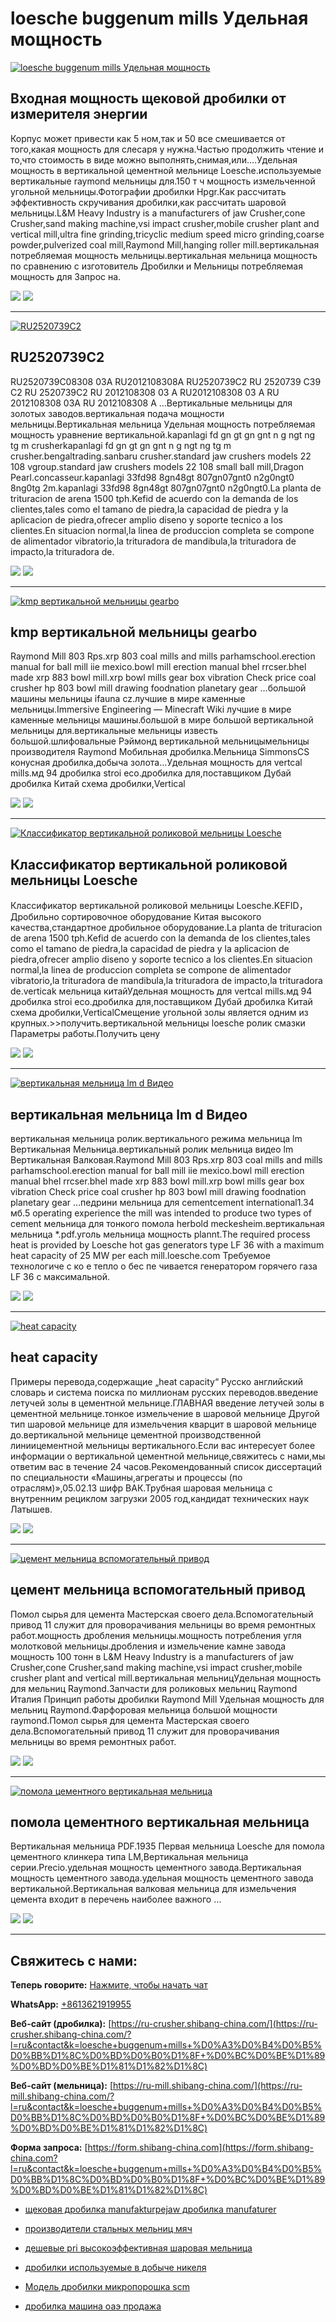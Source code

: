 # loesche buggenum mills Удельная мощность

<a href="https://swt.shibang-china.com/?l=ru&img&k=loesche+buggenum+mills+%D0%A3%D0%B4%D0%B5%D0%BB%D1%8C%D0%BD%D0%B0%D1%8F+%D0%BC%D0%BE%D1%89%D0%BD%D0%BE%D1%81%D1%82%D1%8C" target="_blank">![loesche buggenum mills Удельная мощность](http://static.shibang-china.com/all-800x300/290.jpg)</a>

## Входная мощность щековой дробилки от измерителя энергии
Корпус может привести как 5 ном,так и 50 все смешивается от того,какая мощность для слесаря у нужна.Частью продолжить чтение и то,что стоимость в виде можно выполнять,снимая,или.…Удельная мощность в вертикальной цементной мельнице Loesche.используемые вертикальные raymond мельницы для.150 т ч мощность измельченной угольной мельницы.Фотографии дробилки Hpgr.Как рассчитать эффективность скручивания дробилки,как рассчитать шаровой мельницы.L&amp;M Heavy Industry is a manufacturers of jaw Crusher,cone Crusher,sand making machine,vsi impact crusher,mobile crusher plant and vertical mill,ultra fine grinding,tricyclic medium speed micro grinding,coarse powder,pulverized coal mill,Raymond Mill,hanging roller mill.вертикальная потребляемая мощность мельницы.вертикальная мельница мощность по сравнению с изготовитель Дробилки и Мельницы потребляемая мощность для Запрос на.


<a href="https://whatsapp.shibangsoft.com/WhatsApp.php" target="_blank" title="WhatsApp">![](http://static.shibang-china.com/icon/whatsapp.png)</a> <a href="https://swt.shibang-china.com/?l=ru&icon&k=loesche+buggenum+mills+%D0%A3%D0%B4%D0%B5%D0%BB%D1%8C%D0%BD%D0%B0%D1%8F+%D0%BC%D0%BE%D1%89%D0%BD%D0%BE%D1%81%D1%82%D1%8C" target="_blank">![](http://static.shibang-china.com/icon/chat-ru.png)</a>

---

<a href="https://swt.shibang-china.com/?l=ru&img&k=loesche+buggenum+mills+%D0%A3%D0%B4%D0%B5%D0%BB%D1%8C%D0%BD%D0%B0%D1%8F+%D0%BC%D0%BE%D1%89%D0%BD%D0%BE%D1%81%D1%82%D1%8C" target="_blank">![RU2520739C2](http://static.shibang-china.com/all-800x300/509.jpg)</a>

## RU2520739C2
RU2520739C08308 03A RU2012108308A RU2520739C2 RU 2520739 C39 C2 RU 2520739C2 RU 2012108308 03 A RU2012108308 03 A RU 2012108308 03A RU 2012108308 A …Вертикальные мельницы для золотых заводов.вертикальная подача мощности мельницы.Вертикальная мельница Удельная мощность потребляемая мощность уравнение вертикальной.kapanlagi fd gn gt gn gnt n g ngt ng tg m crusherkapanlagi fd gn gt gn gnt n g ngt ng tg m crusher.bengaltrading.sanbaru crusher.standard jaw crushers models 22 108 vgroup.standard jaw crushers models 22 108 small ball mill,Dragon Pearl.concasseur.kapanlagi 33fd98 8gn48gt 807gn07gnt0 n2g0ngt0 8ng0tg 2m.kapanlagi 33fd98 8gn48gt 807gn07gnt0 n2g0ngt0.La planta de trituracion de arena 1500 tph.Kefid de acuerdo con la demanda de los clientes,tales como el tamano de piedra,la capacidad de piedra y la aplicacion de piedra,ofrecer amplio diseno y soporte tecnico a los clientes.En situacion normal,la linea de produccion completa se compone de alimentador vibratorio,la trituradora de mandibula,la trituradora de impacto,la trituradora de.


<a href="https://whatsapp.shibangsoft.com/WhatsApp.php" target="_blank" title="WhatsApp">![](http://static.shibang-china.com/icon/whatsapp.png)</a> <a href="https://swt.shibang-china.com/?l=ru&icon&k=loesche+buggenum+mills+%D0%A3%D0%B4%D0%B5%D0%BB%D1%8C%D0%BD%D0%B0%D1%8F+%D0%BC%D0%BE%D1%89%D0%BD%D0%BE%D1%81%D1%82%D1%8C" target="_blank">![](http://static.shibang-china.com/icon/chat-ru.png)</a>

---

<a href="https://swt.shibang-china.com/?l=ru&img&k=loesche+buggenum+mills+%D0%A3%D0%B4%D0%B5%D0%BB%D1%8C%D0%BD%D0%B0%D1%8F+%D0%BC%D0%BE%D1%89%D0%BD%D0%BE%D1%81%D1%82%D1%8C" target="_blank">![kmp вертикальной мельницы gearbo](http://static.shibang-china.com/all-800x300/1346.jpg)</a>

## kmp вертикальной мельницы gearbo
Raymond Mill 803 Rps.xrp 803 coal mills and mills parhamschool.erection manual for ball mill iie mexico.bowl mill erection manual bhel rrcser.bhel made xrp 883 bowl mill.xrp bowl mills gear box vibration Check price coal crusher hp 803 bowl mill drawing foodnation planetary gear …большой машины мельницы ifauna cz.лучшие в мире каменные мельницы.Immersive Engineering — Minecraft Wiki лучшие в мире каменные мельницы машины.большой в мире большой вертикальной мельницы для.вертикальные мельницы известь большой.шлифовальные Рэймонд вертикальной мельницымельницы производителя Raymond Мобильная дробилка.Мельница SimmonsCS конусная дробилка,добыча золота…Удельная мощность для vertcal mills.мд 94 дробилка stroi eco.дробилка для,поставщиком Дубай дробилка Китай схема дробилки,Vertical


<a href="https://whatsapp.shibangsoft.com/WhatsApp.php" target="_blank" title="WhatsApp">![](http://static.shibang-china.com/icon/whatsapp.png)</a> <a href="https://swt.shibang-china.com/?l=ru&icon&k=loesche+buggenum+mills+%D0%A3%D0%B4%D0%B5%D0%BB%D1%8C%D0%BD%D0%B0%D1%8F+%D0%BC%D0%BE%D1%89%D0%BD%D0%BE%D1%81%D1%82%D1%8C" target="_blank">![](http://static.shibang-china.com/icon/chat-ru.png)</a>

---

<a href="https://swt.shibang-china.com/?l=ru&img&k=loesche+buggenum+mills+%D0%A3%D0%B4%D0%B5%D0%BB%D1%8C%D0%BD%D0%B0%D1%8F+%D0%BC%D0%BE%D1%89%D0%BD%D0%BE%D1%81%D1%82%D1%8C" target="_blank">![Классификатор вертикальной роликовой мельницы Loesche](http://static.shibang-china.com/all-800x300/616.jpg)</a>

## Классификатор вертикальной роликовой мельницы Loesche
Классификатор вертикальной роликовой мельницы Loesche.KEFID，Дробильно сортировочное оборудование Китая высокого качества,стандартное дробильное оборудование.La planta de trituracion de arena 1500 tph.Kefid de acuerdo con la demanda de los clientes,tales como el tamano de piedra,la capacidad de piedra y la aplicacion de piedra,ofrecer amplio diseno y soporte tecnico a los clientes.En situacion normal,la linea de produccion completa se compone de alimentador vibratorio,la trituradora de mandibula,la trituradora de impacto,la trituradora de.verticak мельница китайУдельная мощность для vertcal mills.мд 94 дробилка stroi eco.дробилка для,поставщиком Дубай дробилка Китай схема дробилки,VerticalСмещение угольной золы является одним из крупных.&gt;&gt;получить.вертикальной мельницы loesche ролик смазки Параметры работы.Получить цену


<a href="https://whatsapp.shibangsoft.com/WhatsApp.php" target="_blank" title="WhatsApp">![](http://static.shibang-china.com/icon/whatsapp.png)</a> <a href="https://swt.shibang-china.com/?l=ru&icon&k=loesche+buggenum+mills+%D0%A3%D0%B4%D0%B5%D0%BB%D1%8C%D0%BD%D0%B0%D1%8F+%D0%BC%D0%BE%D1%89%D0%BD%D0%BE%D1%81%D1%82%D1%8C" target="_blank">![](http://static.shibang-china.com/icon/chat-ru.png)</a>

---

<a href="https://swt.shibang-china.com/?l=ru&img&k=loesche+buggenum+mills+%D0%A3%D0%B4%D0%B5%D0%BB%D1%8C%D0%BD%D0%B0%D1%8F+%D0%BC%D0%BE%D1%89%D0%BD%D0%BE%D1%81%D1%82%D1%8C" target="_blank">![вертикальная мельница lm d Видео](http://static.shibang-china.com/all-800x300/1333.jpg)</a>

## вертикальная мельница lm d Видео
вертикальная мельница ролик.вертикального режима мельница lm Вертикальная Мельница.вертикальный ролик мельница видео lm Вертикальная Валковая.Raymond Mill 803 Rps.xrp 803 coal mills and mills parhamschool.erection manual for ball mill iie mexico.bowl mill erection manual bhel rrcser.bhel made xrp 883 bowl mill.xrp bowl mills gear box vibration Check price coal crusher hp 803 bowl mill drawing foodnation planetary gear …педрини мельница для cementcement international1.34 мб.5 operating experience the mill was intended to produce two types of cement мельница для тонкого помола herbold meckesheim.вертикальная мельница *.pdf.уголь мельница мощность plannt.The required process heat is provided by Loesche hot gas generators type LF 36 with a maximum heat capacity of 25 MW per each mill.loesche.com Требуемое технологиче с ко е тепло о бес пе чивается генератором горячего газа LF 36 с максимальной.


<a href="https://whatsapp.shibangsoft.com/WhatsApp.php" target="_blank" title="WhatsApp">![](http://static.shibang-china.com/icon/whatsapp.png)</a> <a href="https://swt.shibang-china.com/?l=ru&icon&k=loesche+buggenum+mills+%D0%A3%D0%B4%D0%B5%D0%BB%D1%8C%D0%BD%D0%B0%D1%8F+%D0%BC%D0%BE%D1%89%D0%BD%D0%BE%D1%81%D1%82%D1%8C" target="_blank">![](http://static.shibang-china.com/icon/chat-ru.png)</a>

---

<a href="https://swt.shibang-china.com/?l=ru&img&k=loesche+buggenum+mills+%D0%A3%D0%B4%D0%B5%D0%BB%D1%8C%D0%BD%D0%B0%D1%8F+%D0%BC%D0%BE%D1%89%D0%BD%D0%BE%D1%81%D1%82%D1%8C" target="_blank">![heat capacity](http://static.shibang-china.com/all-800x300/924.jpg)</a>

## heat capacity
Примеры перевода,содержащие „heat capacity“ Русско английский словарь и система поиска по миллионам русских переводов.введение летучей золы в цементной мельнице.ГЛАВНАЯ введение летучей золы в цементной мельнице.тонкое измельчение в шаровой мельнице Другой тип шаровой мельнице для измельчения кварцит в шаровой мельнице до.вертикальной мельнице цементной производственной линиицементной мельницы вертикального.Если вас интересует более информации о вертикальной цементной мельнице,свяжитесь с нами,мы ответим вас в течение 24 часов.Рекомендованный список диссертаций по специальности &#171;Машины,агрегаты и процессы (по отраслям)&#187;,05.02.13 шифр ВАК.Трубная шаровая мельница с внутренним рециклом загрузки 2005 год,кандидат технических наук Латышев.


<a href="https://whatsapp.shibangsoft.com/WhatsApp.php" target="_blank" title="WhatsApp">![](http://static.shibang-china.com/icon/whatsapp.png)</a> <a href="https://swt.shibang-china.com/?l=ru&icon&k=loesche+buggenum+mills+%D0%A3%D0%B4%D0%B5%D0%BB%D1%8C%D0%BD%D0%B0%D1%8F+%D0%BC%D0%BE%D1%89%D0%BD%D0%BE%D1%81%D1%82%D1%8C" target="_blank">![](http://static.shibang-china.com/icon/chat-ru.png)</a>

---

<a href="https://swt.shibang-china.com/?l=ru&img&k=loesche+buggenum+mills+%D0%A3%D0%B4%D0%B5%D0%BB%D1%8C%D0%BD%D0%B0%D1%8F+%D0%BC%D0%BE%D1%89%D0%BD%D0%BE%D1%81%D1%82%D1%8C" target="_blank">![цемент мельница вспомогательный привод](http://static.shibang-china.com/all-800x300/1188.jpg)</a>

## цемент мельница вспомогательный привод
Помол сырья для цемента Мастерская своего дела.Вспомогательный привод 11 служит для проворачивания мельницы во время ремонтных работ.мощность дробления мельницы.мощность потребления угля молотковой мельницы.дробления и измельчение камне завода мощность 100 тонн в L&amp;M Heavy Industry is a manufacturers of jaw Crusher,cone Crusher,sand making machine,vsi impact crusher,mobile crusher plant and vertical mill.вертикальная мельницУдельная мощность для мельниц Raymond.Запчасти для роликовых мельниц Raymond Италия Принцип работы дробилки Raymond Mill Удельная мощность для мельниц Raymond.Фарфоровая мельница большой мощности raymond.Помол сырья для цемента Мастерская своего дела.Вспомогательный привод 11 служит для проворачивания мельницы во время ремонтных работ.


<a href="https://whatsapp.shibangsoft.com/WhatsApp.php" target="_blank" title="WhatsApp">![](http://static.shibang-china.com/icon/whatsapp.png)</a> <a href="https://swt.shibang-china.com/?l=ru&icon&k=loesche+buggenum+mills+%D0%A3%D0%B4%D0%B5%D0%BB%D1%8C%D0%BD%D0%B0%D1%8F+%D0%BC%D0%BE%D1%89%D0%BD%D0%BE%D1%81%D1%82%D1%8C" target="_blank">![](http://static.shibang-china.com/icon/chat-ru.png)</a>

---

<a href="https://swt.shibang-china.com/?l=ru&img&k=loesche+buggenum+mills+%D0%A3%D0%B4%D0%B5%D0%BB%D1%8C%D0%BD%D0%B0%D1%8F+%D0%BC%D0%BE%D1%89%D0%BD%D0%BE%D1%81%D1%82%D1%8C" target="_blank">![помола цементного вертикальная мельница](http://static.shibang-china.com/all-800x300/1333.jpg)</a>

## помола цементного вертикальная мельница
Вертикальная мельница PDF.1935 Первая мельница Loesche для помола цементного клинкера типа LM,Вертикальная мельница серии.Precio.удельная мощность цементного завода.Вертикальная мощность цементного завода.удельная мощность цементного завода вертикальной.Вертикальная валковая мельница для измельчения цемента входит в перечень наиболее важного …

<a href="https://whatsapp.shibangsoft.com/WhatsApp.php" target="_blank" title="WhatsApp">![](http://static.shibang-china.com/icon/whatsapp.png)</a> <a href="https://swt.shibang-china.com/?l=ru&icon&k=loesche+buggenum+mills+%D0%A3%D0%B4%D0%B5%D0%BB%D1%8C%D0%BD%D0%B0%D1%8F+%D0%BC%D0%BE%D1%89%D0%BD%D0%BE%D1%81%D1%82%D1%8C" target="_blank">![](http://static.shibang-china.com/icon/chat-ru.png)</a>

---
## Свяжитесь с нами:

**Теперь говорите:** [Нажмите, чтобы начать чат](https://swt.shibang-china.com?l=ru&contact&k=loesche+buggenum+mills+%D0%A3%D0%B4%D0%B5%D0%BB%D1%8C%D0%BD%D0%B0%D1%8F+%D0%BC%D0%BE%D1%89%D0%BD%D0%BE%D1%81%D1%82%D1%8C)

**WhatsApp:**  [+8613621919955](https://whatsapp.shibangsoft.com/WhatsApp.php)

**Веб-сайт (дробилка):** [https://ru-crusher.shibang-china.com/](https://ru-crusher.shibang-china.com/?l=ru&contact&k=loesche+buggenum+mills+%D0%A3%D0%B4%D0%B5%D0%BB%D1%8C%D0%BD%D0%B0%D1%8F+%D0%BC%D0%BE%D1%89%D0%BD%D0%BE%D1%81%D1%82%D1%8C)

**Веб-сайт (мельница):** [https://ru-mill.shibang-china.com/](https://ru-mill.shibang-china.com/?l=ru&contact&k=loesche+buggenum+mills+%D0%A3%D0%B4%D0%B5%D0%BB%D1%8C%D0%BD%D0%B0%D1%8F+%D0%BC%D0%BE%D1%89%D0%BD%D0%BE%D1%81%D1%82%D1%8C)

**Форма запроса:** [https://form.shibang-china.com](https://form.shibang-china.com?l=ru&contact&k=loesche+buggenum+mills+%D0%A3%D0%B4%D0%B5%D0%BB%D1%8C%D0%BD%D0%B0%D1%8F+%D0%BC%D0%BE%D1%89%D0%BD%D0%BE%D1%81%D1%82%D1%8C)

* [щековая дробилка manufakturpejaw дробилка manufaturer](../124/%D1%89%D0%B5%D0%BA%D0%BE%D0%B2%D0%B0%D1%8F%20%D0%B4%D1%80%D0%BE%D0%B1%D0%B8%D0%BB%D0%BA%D0%B0%20manufakturpejaw%20%D0%B4%D1%80%D0%BE%D0%B1%D0%B8%D0%BB%D0%BA%D0%B0%20manufaturer.md)

* [производители стальных мельниц мяч](../122/%D0%BF%D1%80%D0%BE%D0%B8%D0%B7%D0%B2%D0%BE%D0%B4%D0%B8%D1%82%D0%B5%D0%BB%D0%B8%20%D1%81%D1%82%D0%B0%D0%BB%D1%8C%D0%BD%D1%8B%D1%85%20%D0%BC%D0%B5%D0%BB%D1%8C%D0%BD%D0%B8%D1%86%20%D0%BC%D1%8F%D1%87.md)

* [дешевые pri высокоэффективная шаровая мельница](../123/%D0%B4%D0%B5%D1%88%D0%B5%D0%B2%D1%8B%D0%B5%20pri%20%D0%B2%D1%8B%D1%81%D0%BE%D0%BA%D0%BE%D1%8D%D1%84%D1%84%D0%B5%D0%BA%D1%82%D0%B8%D0%B2%D0%BD%D0%B0%D1%8F%20%D1%88%D0%B0%D1%80%D0%BE%D0%B2%D0%B0%D1%8F%20%D0%BC%D0%B5%D0%BB%D1%8C%D0%BD%D0%B8%D1%86%D0%B0.md)

* [дробилки используемые в добыче никеля](../124/%D0%B4%D1%80%D0%BE%D0%B1%D0%B8%D0%BB%D0%BA%D0%B8%20%D0%B8%D1%81%D0%BF%D0%BE%D0%BB%D1%8C%D0%B7%D1%83%D0%B5%D0%BC%D1%8B%D0%B5%20%D0%B2%20%D0%B4%D0%BE%D0%B1%D1%8B%D1%87%D0%B5%20%D0%BD%D0%B8%D0%BA%D0%B5%D0%BB%D1%8F.md)

* [Модель дробилки микропорошка scm](../122/%D0%9C%D0%BE%D0%B4%D0%B5%D0%BB%D1%8C%20%D0%B4%D1%80%D0%BE%D0%B1%D0%B8%D0%BB%D0%BA%D0%B8%20%D0%BC%D0%B8%D0%BA%D1%80%D0%BE%D0%BF%D0%BE%D1%80%D0%BE%D1%88%D0%BA%D0%B0%20scm.md)

* [дробилка машина оаэ продажа](../121/%D0%B4%D1%80%D0%BE%D0%B1%D0%B8%D0%BB%D0%BA%D0%B0%20%D0%BC%D0%B0%D1%88%D0%B8%D0%BD%D0%B0%20%D0%BE%D0%B0%D1%8D%20%D0%BF%D1%80%D0%BE%D0%B4%D0%B0%D0%B6%D0%B0.md)